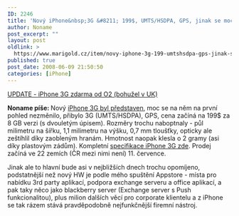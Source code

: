 ```yaml
---
ID: 2246
title: 'Nový iPhone&nbsp;3G &#8211; 199$, UMTS/HSDPA, GPS, jinak se moc neliší'
author: Noname
post_excerpt: ""
layout: post
oldlink: >
  https://www.marigold.cz/item/novy-iphone-3g-199-umtshsdpa-gps-jinak-se-moc-nelisi
published: true
post_date: 2008-06-09 21:50:50
categories: [iPhone]
---
```

<a href="http://internet.blog.lupa.cz/iphone-3g-s-upisem-zdarma-od-o2">UPDATE - iPhone 3G zdarma od O2 (bohužel v UK)</a>

<strong>Noname píše: </strong>Nový <a href="http://internet.blog.lupa.cz/keynote-steva-jobse-apple-na-wwdc-bude-novy-iphone">iPhone 3G byl představen</a>, moc se na něm na první pohled nezměnilo, přibylo 3G (UMTS/HSDPA), GPS, cena začíná na 199$ za 8 GB verzi (s dvouletým úpisem). Rozměry trochu naboptnaly - půl milimetru na šířku, 1,1 milimetru na výšku, 0,7 mm tloušťky, opticky ale zeštíhlil díky zaobleným hranám. Hmotnost naopak klesla o 2 gramy (asi díky plastovým zádům). Kompletní <a href="http://internet.blog.lupa.cz/novy-iphone-3g-specifikace-a-cena">specifikace iPhone 3G zde</a>. Prodej začíná ve 22 zemích (ČR mezi nimi není) 11. července.

Jinak ale to hlavní bude asi v nejbližších dnech trochu opomíjeno, podstatnější než nový HW je podle mého spuštění Appstore - místa pro nabídku 3rd party aplikací, podpora exchange serveru a office aplikací, a pak taky něco jako blackberry server (Exchange server s Push funkcionalitou), plus milion dalších věcí pro corporate klientelu a z iPhone se tak rázem stává pravděpodobně nejfunkčnější firemní nástroj.